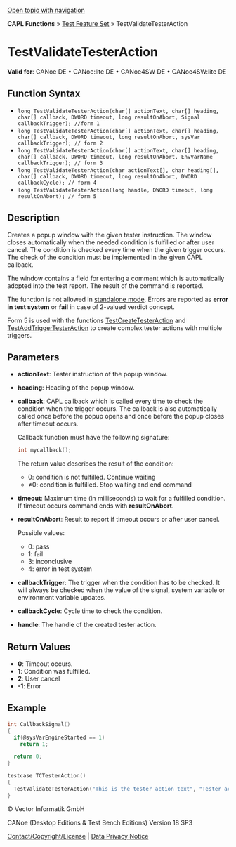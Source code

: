 [Open topic with navigation](../../../../../CANoeDEFamily.htm#Topics/CAPLFunctions/Test/Functions/CAPLfunctionTestValidateTesterAction.md)

**CAPL Functions** » [Test Feature Set](../CAPLfunctionsTFSOverview.md) » TestValidateTesterAction

# TestValidateTesterAction

**Valid for**: CANoe DE • CANoe:lite DE • CANoe4SW DE • CANoe4SW:lite DE

## Function Syntax

- `long TestValidateTesterAction(char[] actionText, char[] heading, char[] callback, DWORD timeout, long resultOnAbort, Signal callbackTrigger); //form 1`
- `long TestValidateTesterAction(char[] actionText, char[] heading, char[] callback, DWORD timeout, long resultOnAbort, sysVar callbackTrigger); // form 2`
- `long TestValidateTesterAction(char[] actionText, char[] heading, char[] callback, DWORD timeout, long resultOnAbort, EnvVarName callbackTrigger); // form 3`
- `long TestValidateTesterAction(char actionText[], char heading[], char[] callback, DWORD timeout, long resultOnAbort, DWORD callbackCycle); // form 4`
- `long TestValidateTesterAction(long handle, DWORD timeout, long resultOnAbort); // form 5`

## Description

Creates a popup window with the given tester instruction. The window closes automatically when the needed condition is fulfilled or after user cancel. The condition is checked every time when the given trigger occurs. The check of the condition must be implemented in the given CAPL callback.

The window contains a field for entering a comment which is automatically adopted into the test report. The result of the command is reported.

The function is not allowed in [standalone mode](../../../CANoeCANalyzer/RTSetup/StandaloneMode/StandaloneModeConcept.md). Errors are reported as **error in test system** or **fail** in case of 2-valued verdict concept.

Form 5 is used with the functions [TestCreateTesterAction](CAPLfunctionTestCreateTesterAction.md) and [TestAddTriggerTesterAction](CAPLfunctionTestAddTriggerTesterAction.md) to create complex tester actions with multiple triggers.

## Parameters

- **actionText**: Tester instruction of the popup window.
- **heading**: Heading of the popup window.
- **callback**: CAPL callback which is called every time to check the condition when the trigger occurs. The callback is also automatically called once before the popup opens and once before the popup closes after timeout occurs.

  Callback function must have the following signature:

  ```c
  int mycallback();
  ```

  The return value describes the result of the condition:
  - 0: condition is not fulfilled. Continue waiting
  - ≠0: condition is fulfilled. Stop waiting and end command

- **timeout**: Maximum time (in milliseconds) to wait for a fulfilled condition. If timeout occurs command ends with **resultOnAbort**.
- **resultOnAbort**: Result to report if timeout occurs or after user cancel.

  Possible values:
  - 0: pass
  - 1: fail
  - 3: inconclusive
  - 4: error in test system

- **callbackTrigger**: The trigger when the condition has to be checked. It will always be checked when the value of the signal, system variable or environment variable updates.
- **callbackCycle**: Cycle time to check the condition.
- **handle**: The handle of the created tester action.

## Return Values

- **0**: Timeout occurs.
- **1**: Condition was fulfilled.
- **2**: User cancel
- **-1**: Error

## Example

```c
int CallbackSignal()
{
  if(@sysVarEngineStarted == 1)
    return 1;

  return 0;
}

testcase TCTesterAction()
{
  TestValidateTesterAction("This is the tester action text", "Tester action heading", "CallbackSignal", 10000, 3, SigSigned16);
}
```

© Vector Informatik GmbH

CANoe (Desktop Editions & Test Bench Editions) Version 18 SP3

[Contact/Copyright/License](../../../Shared/ContactCopyrightLicense.md) | [Data Privacy Notice](https://www.vector.com/int/en/company/get-info/privacy-policy/)